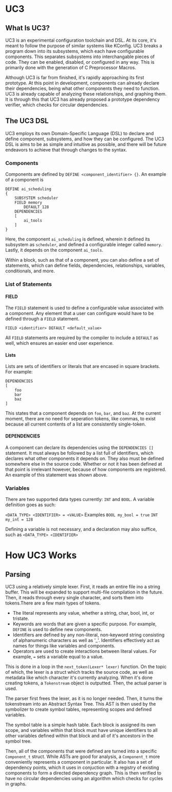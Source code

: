 # UC3
## What Is UC3?
UC3 is an experimental configuration toolchain and DSL. At its core, it's meant to follow the purpose of similar systems like KConfig. UC3 breaks a program down into its subsystems, which each have configurable components. This separates subsystems into interchangable pieces of code. They can be enabled, disabled, or configured in any way. This is primarily done with the generation of C Preprocessor Macros.

Although UC3 is far from finished, it's rapidly approaching its first prototype. At this point in development, components can already declare their dependencies, being what other components they need to function. UC3 is already capable of analyzing these relationships, and graphing them. It is through this that UC3 has already proposed a prototype dependency verifier, which checks for circular dependencies.

## The UC3 DSL    
UC3 employs its own Domain-Specific Language (DSL) to declare and define component, subsystems, and how they can be configured. The UC3 DSL is aims to be as simple and intuitive as possible, and there will be future endeavors to achieve that through changes to the syntax.

### Components
Components are defined by `DEFINE <component_identifier> {}`. An example of a component is

```
DEFINE ai_scheduling
{
    SUBSYSTEM scheduler
    FIELD memory 
        DEFAULT 128
    DEPENDENCIES
    [
        ai_tools
    ]
}
```

Here, the component `ai_scheduling` is defined, wherein it defined its subsystem as `scheduler`, and defined a configurable integer called `memory`. Lastly, it depends on the component `ai_tools`.

Within a block, such as that of a component, you can also define a set of statements, which can define fields, dependencies, relationships, variables, conditionals, and more.

### List of Statements
#### FIELD
The `FIELD` statement is used to define a configurable value associated with a component. Any element that a user can configure would have to be defined through a `FIELD` statement. 

```FIELD <identifier> DEFAULT <default_value>```

All `FIELD` statements are required by the compiler to include a `DEFAULT` as well, which ensures an easier end user experience.

#### Lists
Lists are sets of identifiers or literals that are encased in square brackets. For example:
```
DEPENDENCIES 
[
    foo
    bar
    baz
]
```
This states that a component depends on `foo`, `bar`, and `baz`. At the current moment, there are no need for seperation tokens, like commas, to exist because all current contents of a list are consistently single-token.
#### DEPENDENCIES
A component can declare its dependencies using the ```DEPENDENCIES []``` statement. It must always be followed by a list full of identifiers, which declares what other components it depends on. They also must be defined somewhere else in the source code. Whether or not it has been defined at that point is irrelevant however, because of how components are registered. An example of this statement was shown above.
### Variables
There are two supported data types currently: `INT` and `BOOL`. A variable definition goes as such:

```<DATA_TYPE> <IDENTIFIER> = <VALUE>```
Examples
```BOOL my_bool = true```
```INT my_int = 128```

Defining a variable is not necessary, and a declaration may also suffice, such as
```<DATA_TYPE> <IDENTIFIER>```

# How UC3 Works
## Parsing
UC3 using a relatively simple lexer. First, it reads an entire file ino a string buffer. This will be expanded to support multi-file compilation in the future. Then, it reads through every single character, and sorts them into tokens.There are a few main types of tokens.

- The literal represents any value, whether a string, char, bool, int, or tristate.
- Keywords are words that are given a specific purpose. For example, `DEFINE` is used to define new components.
- Identifiers are defined by any non-literal, non-keyword string consisting of alphanumeric characters as well as '_'. Identifiers effectively act as names for things like variables and components.
- Operators are used to create interactions between literal values. For example, `=` sets a variable equal to a value.

This is done in a loop in the `next_token(Lexer* lexer)` function.
On the topic of which, the lexer is a struct which tracks the source code, as well as metadata like which character it's currently analyzing. When it's done creating tokens, a `Tokenstream` object is outputted. Then, the actual parser is used.

The parser first frees the lexer, as it is no longer needed. Then, it turns the tokenstream into an Abstract Syntax Tree. This AST is then used by the symbolizer to create symbol tables, representing scopes and defined variables.

The symbol table is a simple hash table. Each block is assigned its own scope, and variables within that block must have unique identifiers to all other variables defined within that block and all of it's ancestors in the symbol tree.

Then, all of the components that were defined are turned into a specific `Component_t` struct. While ASTs are good for analysis, a `Component_t` more conveniently represents a component in particular. It also has a set of dependency points, which it uses in conjuction with a registry of existing components to form a directed dependency graph. This is then verified to have no circular dependencies using an algorithm which checks for cycles in graphs.

